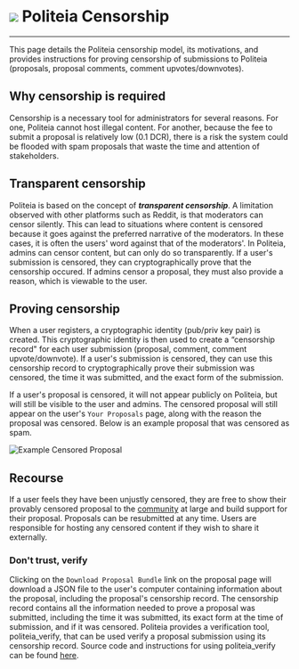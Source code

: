 # <img class="dcr-icon" src="/img/dcr-icons/Politeia.svg" /> Politeia Censorship

---

This page details the Politeia censorship model, its motivations, and provides instructions for proving censorship of submissions to Politeia (proposals, proposal comments, comment upvotes/downvotes).

## Why censorship is required

Censorship is a necessary tool for administrators for several reasons. For one, Politeia cannot host illegal content. For another, because the fee to submit a proposal is relatively low (0.1 DCR), there is a risk the system could be flooded with spam proposals that waste the time and attention of stakeholders. 


## Transparent censorship 

Politeia is based on the concept of *__transparent censorship__*. A limitation observed with other platforms such as Reddit, is that moderators can censor silently. This can lead to situations where content is censored because it goes against the preferred narrative of the moderators. In these cases, it is often the users' word against that of the moderators'. In Politeia, admins can censor content, but can only do so transparently. If a user's submission is censored, they can cryptographically prove that the censorship occured. If admins censor a proposal, they must also provide a reason, which is viewable to the user. 


## Proving censorship

When a user registers, a cryptographic identity (pub/priv key pair) is created. This cryptographic identity is then used to create a “censorship record" for each user submission (proposal, comment, comment upvote/downvote). If a user's submission is censored, they can use this censorship record to cryptographically prove their submission was censored, the time it was submitted, and the exact form of the submission. 

If a user's proposal is censored, it will not appear publicly on Politeia, but will still be visible to the user and admins. The censored proposal will still appear on the user's `Your Proposals` page, along with the reason the proposal was censored. Below is an example proposal that was censored as spam. 

![Example Censored Proposal](/img/politeia/censored-proposal.png)

## Recourse

If a user feels they have been unjustly censored, they are free to show their provably censored proposal to the [community](../../getting-started/beginner-guide.md#community) at large and build support for their proposal. Proposals can be resubmitted at any time. Users are responsible for hosting any censored content if they wish to share it externally.   

### Don't trust, verify

Clicking on the `Download Proposal Bundle` link on the proposal page will download a JSON file to the user's computer containing information about the proposal, including the proposal's censorship record. The censorship record contains all the information needed to prove a proposal was submitted, including the time it was submitted, its exact form at the time of submission, and if it was censored. Politeia provides a verification tool, politeia_verify, that can be used verify a proposal submission using its censorship record. Source code and instructions for using politeia_verify can be found [here](https://github.com/decred/politeia/tree/master/politeiad/cmd/politeia_verify).


